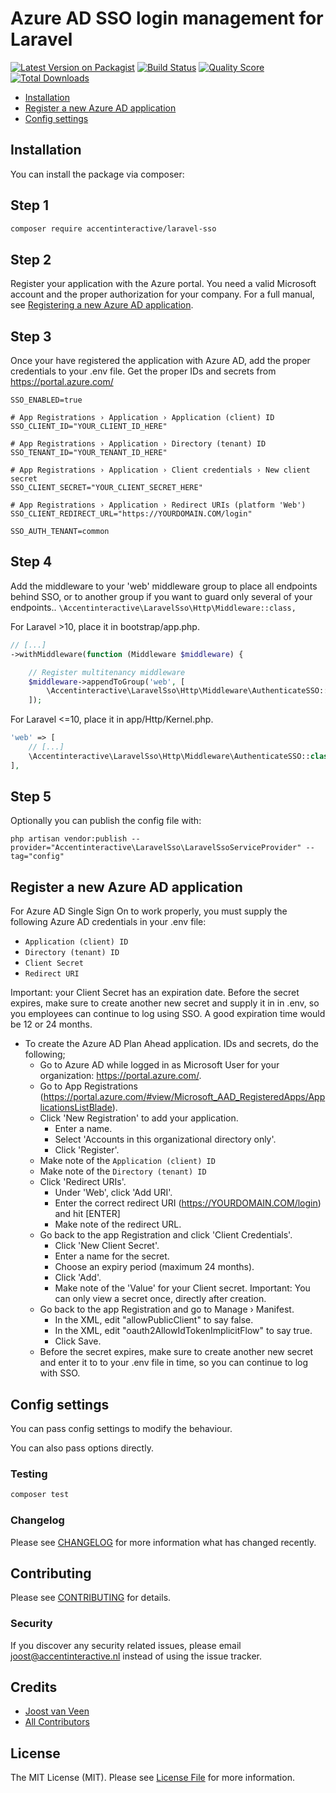 # Azure AD SSO login management for Laravel

[![Latest Version on Packagist](https://img.shields.io/packagist/v/accentinteractive/laravel-logcleaner.svg?style=flat-square)](https://packagist.org/packages/accentinteractive/laravel-logcleaner)
[![Build Status](https://img.shields.io/travis/accentinteractive/laravel-logcleaner/master.svg?style=flat-square)](https://travis-ci.org/accentinteractive/laravel-logcleaner)
[![Quality Score](https://img.shields.io/scrutinizer/g/accentinteractive/laravel-logcleaner.svg?style=flat-square)](https://scrutinizer-ci.com/g/accentinteractive/laravel-logcleaner)
[![Total Downloads](https://img.shields.io/packagist/dt/accentinteractive/laravel-logcleaner.svg?style=flat-square)](https://packagist.org/packages/accentinteractive/laravel-logcleaner)

- [Installation](#installation) 
- [Register a new Azure AD application](#register-a-new-azure-ad-application) 
- [Config settings](#config-settings)

## Installation

You can install the package via composer:

## Step 1

```bash
composer require accentinteractive/laravel-sso
```
## Step 2

Register your application with the Azure portal. You need a valid Microsoft account and the proper authorization for your company.
For a full manual, see [Registering a new Azure AD application](#register-a-new-azure-ad-application). 

## Step 3

Once your have registered the application with Azure AD, add the proper credentials to your .env file. Get the proper IDs and secrets from https://portal.azure.com/

```shell
SSO_ENABLED=true

# App Registrations › Application › Application (client) ID
SSO_CLIENT_ID="YOUR_CLIENT_ID_HERE"

# App Registrations › Application › Directory (tenant) ID
SSO_TENANT_ID="YOUR_TENANT_ID_HERE"

# App Registrations › Application › Client credentials › New client secret
SSO_CLIENT_SECRET="YOUR_CLIENT_SECRET_HERE"

# App Registrations › Application › Redirect URIs (platform 'Web')
SSO_CLIENT_REDIRECT_URL="https://YOURDOMAIN.COM/login"

SSO_AUTH_TENANT=common
```

## Step 4

Add the middleware to your 'web' middleware group to place all endpoints behind SSO, or to another group if you want to guard only several of your endpoints..
`\Accentinteractive\LaravelSso\Http\Middleware::class,`

For Laravel >10, place it in bootstrap/app.php.
```php
// [...]
->withMiddleware(function (Middleware $middleware) {

    // Register multitenancy middleware
    $middleware->appendToGroup('web', [
        \Accentinteractive\LaravelSso\Http\Middleware\AuthenticateSSO::class,
    ]);
```

For Laravel <=10, place it in app/Http/Kernel.php.
```php
'web' => [
    // [...]
    \Accentinteractive\LaravelSso\Http\Middleware\AuthenticateSSO::class,
],
```

## Step 5

Optionally you can publish the config file with:
```
php artisan vendor:publish --provider="Accentinteractive\LaravelSso\LaravelSsoServiceProvider" --tag="config"
```

## Register a new Azure AD application

For Azure AD Single Sign On to work properly, you must supply the following Azure AD credentials in your .env file:
- `Application (client) ID`
- `Directory (tenant) ID`
- `Client Secret`
- `Redirect URI`

Important: your Client Secret has an expiration date. Before the secret expires, make sure to create another new secret and supply it in in .env, so you employees can continue to log using SSO. A good expiration time would be 12 or 24 months.

- To create the Azure AD Plan Ahead application. IDs and secrets, do the following;
    - Go to Azure AD while logged in as Microsoft User for your organization: https://portal.azure.com/.
    - Go to App Registrations (https://portal.azure.com/#view/Microsoft_AAD_RegisteredApps/ApplicationsListBlade).
    - Click 'New Registration' to add your application.
      - Enter a name.
      - Select 'Accounts in this organizational directory only'.
      - Click 'Register'.
    - Make note of the `Application (client) ID`
    - Make note of the `Directory (tenant) ID`
    - Click 'Redirect URIs'.
        - Under 'Web', click 'Add URI'.
        - Enter the correct redirect URI (https://YOURDOMAIN.COM/login) and hit [ENTER]
        - Make note of the redirect URL.
    - Go back to the app Registration and click 'Client Credentials'.
        - Click 'New Client Secret'.
        - Enter a name for the secret.
        - Choose an expiry period (maximum 24 months).
        - Click 'Add'.
        - Make note of the 'Value' for your Client secret. Important: You can only view a secret once, directly after creation.
    - Go back to the app Registration and go to Manage › Manifest.
      - In the XML, edit "allowPublicClient" to say false.
      - In the XML, edit "oauth2AllowIdTokenImplicitFlow" to say true.
      - Click Save.
    - Before the secret expires, make sure to create another new secret and enter it to to your .env file in time, so you can continue to log with SSO.

## Config settings
You can pass config settings to modify the behaviour.

You can also pass options directly. 

### Testing

``` bash
composer test
```

### Changelog

Please see [CHANGELOG](CHANGELOG.md) for more information what has changed recently.

## Contributing

Please see [CONTRIBUTING](CONTRIBUTING.md) for details.

### Security

If you discover any security related issues, please email joost@accentinteractive.nl instead of using the issue tracker.

## Credits

- [Joost van Veen](https://github.com/accentinteractive)
- [All Contributors](../../contributors)

## License

The MIT License (MIT). Please see [License File](LICENSE.md) for more information.
